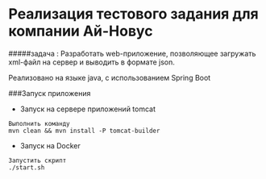 # Реализация тестового задания для компании Ай-Новус
#####задача : Разработать web-приложение, позволяющее загружать xml-файл на сервер и выводить в формате json.

Реализовано на языке java, с использованием Spring Boot

###Запуск приложения

- Запуск на сервере приложений tomcat

```
Выполнить команду 
mvn clean && mvn install -P tomcat-builder
``` 

- Запуск на Docker

```
Запустить скрипт 
./start.sh
```
